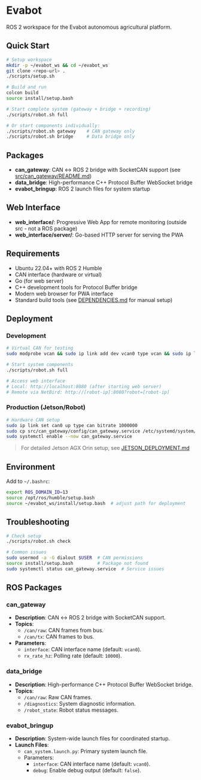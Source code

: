 # Evabot

ROS 2 workspace for the Evabot autonomous agricultural platform.

## Quick Start

```bash
# Setup workspace
mkdir -p ~/evabot_ws && cd ~/evabot_ws
git clone <repo-url> .
./scripts/setup.sh

# Build and run
colcon build
source install/setup.bash

# Start complete system (gateway + bridge + recording)
./scripts/robot.sh full

# Or start components individually:
./scripts/robot.sh gateway    # CAN gateway only
./scripts/robot.sh bridge     # Data bridge only
```

## Packages

- **can_gateway**: CAN ↔ ROS 2 bridge with SocketCAN support (see [src/can_gateway/README.md](src/can_gateway/README.md))
- **data_bridge**: High-performance C++ Protocol Buffer WebSocket bridge
- **evabot_bringup**: ROS 2 launch files for system startup

## Web Interface

- **web_interface/**: Progressive Web App for remote monitoring (outside src - not a ROS package)
- **web_interface/server/**: Go-based HTTP server for serving the PWA

## Requirements

- Ubuntu 22.04+ with ROS 2 Humble
- CAN interface (hardware or virtual) 
- Go (for web server)
- C++ development tools for Protocol Buffer bridge
- Modern web browser for PWA interface
- Standard build tools (see [DEPENDENCIES.md](DEPENDENCIES.md) for manual setup)

## Deployment

### Development
```bash
# Virtual CAN for testing
sudo modprobe vcan && sudo ip link add dev vcan0 type vcan && sudo ip link set up vcan0

# Start system components
./scripts/robot.sh full

# Access web interface
# Local: http://localhost:8080 (after starting web server)
# Remote via NetBird: http://[robot-ip]:8080?robot=[robot-ip]
```

### Production (Jetson/Robot)
```bash
# Hardware CAN setup
sudo ip link set can0 up type can bitrate 1000000
sudo cp src/can_gateway/config/can_gateway.service /etc/systemd/system/
sudo systemctl enable --now can_gateway.service
```

> For detailed Jetson AGX Orin setup, see [JETSON_DEPLOYMENT.md](JETSON_DEPLOYMENT.md)

## Environment

Add to `~/.bashrc`:
```bash
export ROS_DOMAIN_ID=13
source /opt/ros/humble/setup.bash
source ~/evabot_ws/install/setup.bash  # adjust path for deployment
```

## Troubleshooting

```bash
# Check setup
./scripts/robot.sh check

# Common issues
sudo usermod -a -G dialout $USER  # CAN permissions
source install/setup.bash         # Package not found
sudo systemctl status can_gateway.service  # Service issues
```

## ROS Packages

### can_gateway
- **Description**: CAN ↔ ROS 2 bridge with SocketCAN support.
- **Topics**:
  - `/can/raw`: CAN frames from bus.
  - `/can/tx`: CAN frames to bus.
- **Parameters**:
  - `interface`: CAN interface name (default: `vcan0`).
  - `rx_rate_hz`: Polling rate (default: `10000`).

### data_bridge
- **Description**: High-performance C++ Protocol Buffer WebSocket bridge.
- **Topics**:
  - `/can/raw`: Raw CAN frames.
  - `/diagnostics`: System diagnostic information.
  - `/robot_state`: Robot status messages.

### evabot_bringup
- **Description**: System-wide launch files for coordinated startup.
- **Launch Files**:
  - `can_system.launch.py`: Primary system launch file.
  - Parameters:
    - `interface`: CAN interface name (default: `vcan0`).
    - `debug`: Enable debug output (default: `false`).
